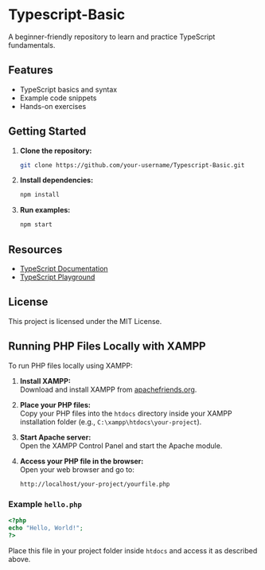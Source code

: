 # Typescript-Basic

A beginner-friendly repository to learn and practice TypeScript fundamentals.

## Features

- TypeScript basics and syntax
- Example code snippets
- Hands-on exercises

## Getting Started

1. **Clone the repository:**
    ```bash
    git clone https://github.com/your-username/Typescript-Basic.git
    ```
2. **Install dependencies:**
    ```bash
    npm install
    ```
3. **Run examples:**
    ```bash
    npm start
    ```

## Resources

- [TypeScript Documentation](https://www.typescriptlang.org/docs/)
- [TypeScript Playground](https://www.typescriptlang.org/play)

## License

This project is licensed under the MIT License.


## Running PHP Files Locally with XAMPP

To run PHP files locally using XAMPP:

1. **Install XAMPP:**  
    Download and install XAMPP from [apachefriends.org](https://www.apachefriends.org/index.html).

2. **Place your PHP files:**  
    Copy your PHP files into the `htdocs` directory inside your XAMPP installation folder (e.g., `C:\xampp\htdocs\your-project`).

3. **Start Apache server:**  
    Open the XAMPP Control Panel and start the Apache module.

4. **Access your PHP file in the browser:**  
    Open your web browser and go to:  
    ```
    http://localhost/your-project/yourfile.php
    ```

### Example `hello.php`

```php
<?php
echo "Hello, World!";
?>
```

Place this file in your project folder inside `htdocs` and access it as described above.
